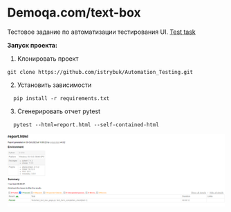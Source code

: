 # Demoqa.com/text-box

Тестовое задание по автоматизации тестирования UI. [Test task](https://github.com/istrybuk/Automation_Testing/blob/main/Test_UI/demoqa.com-text-box/Python%20Test%20Task.txt)

**Запуск проекта:**

1. Клонировать проект
```
git clone https://github.com/istrybuk/Automation_Testing.git
```
2. Установить зависимости
```
  pip install -r requirements.txt
```
3. Сгенерировать отчет pytest
```
  pytest --html=report.html --self-contained-html
```

![Изображение](https://github.com/istrybuk/Test-task/blob/main/Automation_Testing/Repo.PNG)
